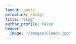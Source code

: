 ```yaml
---
layout: posts
permalink: /blog/
title: "Blog"
author_profile: false
header:
  image: "/images/Clouds.jpg"
---
```



